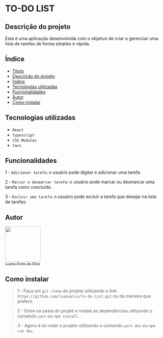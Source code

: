 # TO-DO LIST

## Descrição do projeto

<p>
  Esta é uma aplicação desenvolvida com o objetivo de criar e gerenciar uma lista de tarefas de forma simples e rápida.
</p>

## Índice

- [Título](#to-do-list)
- [Descrição do projeto](#descrição-do-projeto)
- [Índice](#índice)
- [Tecnologias utilizadas](#tecnologias-utilizadas)
- [Funcionalidades](#funcionalidades)
- [Autor](#autor)
- [Como instalar](#como-instalar)

## Tecnologias utilizadas

- `React`
- `Typescript`
- `CSS Modules`
- `Yarn`

## Funcionalidades

1 - `Adicionar tarefa`: o usuário pode digitar e adicionar uma tarefa.

2 - `Marcar e desmarcar tarefa`: o usuário pode marcar ou desmarcar uma tarefa como concluída.

3 - `Excluir uma tarefa`: o usuário pode excluir a tarefa que desejar na lista de tarefas.

## Autor

[<img loading="lazy" src="https://avatars.githubusercontent.com/u/105563488?v=4" width=115><br><sub>Luana Alves da Silva</sub>](https://github.com/luanasilva0)

## Como instalar

> 1 - Faça um `git clone` do projeto utilizando o link: `https://github.com/luanaalvs/to-do-list.git` ou da maneira que preferir.

> 2 - Entre na pasta do projeti e instale as dependências utilizando o comando `yarn` ou `npm install`.

> 3 - Agora é só rodar o projeto utilizando o comando `yarn dev` ou `npm run dev`.
